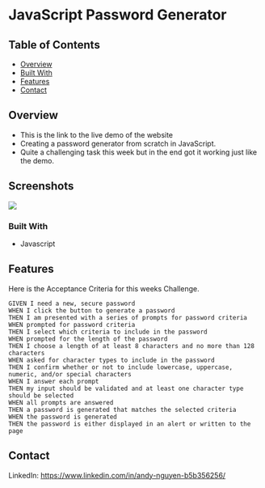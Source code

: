# JavaScript Password Generator

## Table of Contents

- [Overview](#overview)
- [Built With](#built-with)
- [Features](#features)
- [Contact](#contact)

## Overview


* This is the link to the live demo of the website
* Creating a password generator from scratch in JavaScript.
* Quite a challenging task this week but in the end got it working just like the demo.

## Screenshots
<img src ="./assets/images/Screenshot (75).png">

### Built With

* Javascript

## Features

Here is the Acceptance Criteria for this weeks Challenge.

```
GIVEN I need a new, secure password
WHEN I click the button to generate a password
THEN I am presented with a series of prompts for password criteria
WHEN prompted for password criteria
THEN I select which criteria to include in the password
WHEN prompted for the length of the password
THEN I choose a length of at least 8 characters and no more than 128 characters
WHEN asked for character types to include in the password
THEN I confirm whether or not to include lowercase, uppercase, numeric, and/or special characters
WHEN I answer each prompt
THEN my input should be validated and at least one character type should be selected
WHEN all prompts are answered
THEN a password is generated that matches the selected criteria
WHEN the password is generated
THEN the password is either displayed in an alert or written to the page
```



## Contact
LinkedIn: https://www.linkedin.com/in/andy-nguyen-b5b356256/


